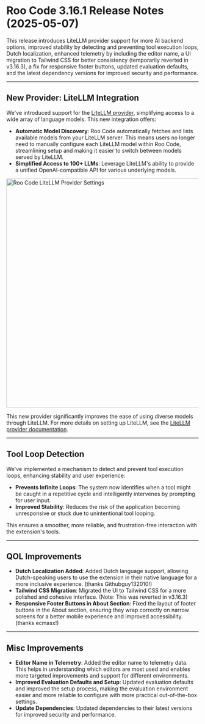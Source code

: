 # Roo Code 3.16.1 Release Notes (2025-05-07)

This release introduces LiteLLM provider support for more AI backend options, improved stability by detecting and preventing tool execution loops, Dutch localization, enhanced telemetry by including the editor name, a UI migration to Tailwind CSS for better consistency (temporarily reverted in v3.16.3), a fix for responsive footer buttons, updated evaluation defaults, and the latest dependency versions for improved security and performance.

---

## New Provider: LiteLLM Integration
We've introduced support for the [LiteLLM provider](/providers/litellm), simplifying access to a wide array of language models. This new integration offers:
*   **Automatic Model Discovery**: Roo Code automatically fetches and lists available models from your LiteLLM server. This means users no longer need to manually configure each LiteLLM model within Roo Code, streamlining setup and making it easier to switch between models served by LiteLLM.
*   **Simplified Access to 100+ LLMs**: Leverage LiteLLM's ability to provide a unified OpenAI-compatible API for various underlying models.

<img src="/img/litellm/litellm.png" alt="Roo Code LiteLLM Provider Settings" width="600" />

This new provider significantly improves the ease of using diverse models through LiteLLM. For more details on setting up LiteLLM, see the [LiteLLM provider documentation](/providers/litellm).

---

## Tool Loop Detection
We've implemented a mechanism to detect and prevent tool execution loops, enhancing stability and user experience:
*   **Prevents Infinite Loops**: The system now identifies when a tool might be caught in a repetitive cycle and intelligently intervenes by prompting for user input.
*   **Improved Stability**: Reduces the risk of the application becoming unresponsive or stuck due to unintentional tool looping.

This ensures a smoother, more reliable, and frustration-free interaction with the extension's tools.

---

## QOL Improvements
*   **Dutch Localization Added**: Added Dutch language support, allowing Dutch-speaking users to use the extension in their native language for a more inclusive experience. (thanks Githubguy132010!)
*   **Tailwind CSS Migration**: Migrated the UI to Tailwind CSS for a more polished and cohesive interface. (Note: This was reverted in v3.16.3)
*   **Responsive Footer Buttons in About Section**: Fixed the layout of footer buttons in the About section, ensuring they wrap correctly on narrow screens for a better mobile experience and improved accessibility. (thanks ecmasx!)

---

## Misc Improvements
*   **Editor Name in Telemetry**: Added the editor name to telemetry data. This helps in understanding which editors are most used and enables more targeted improvements and support for different environments.
*   **Improved Evaluation Defaults and Setup**: Updated evaluation defaults and improved the setup process, making the evaluation environment easier and more reliable to configure with more practical out-of-the-box settings.
*   **Update Dependencies**: Updated dependencies to their latest versions for improved security and performance.